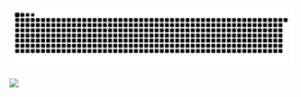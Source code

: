 
![github contribution grid snake animation](https://github.com/basant7/bio/blob/output/github-contribution-grid-snake-dark.svg)

![](https://komarev.com/ghpvc/?username=basant7)

